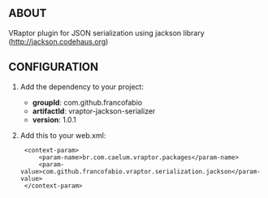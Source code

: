 ## ABOUT
 
VRaptor plugin for JSON serialization using jackson library (http://jackson.codehaus.org)

## CONFIGURATION

1. Add the dependency to your project:

    - **groupId**: com.github.francofabio
    - **artifactId**: vraptor-jackson-serializer
    - **version**: 1.0.1
    
    
2. Add this to your web.xml:

        <context-param>
            <param-name>br.com.caelum.vraptor.packages</param-name>
            <param-value>com.github.francofabio.vraptor.serialization.jackson</param-value>
        </context-param>